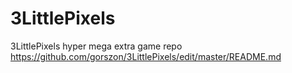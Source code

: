 # 3LittlePixels
3LittlePixels hyper mega extra game repo
https://github.com/gorszon/3LittlePixels/edit/master/README.md
